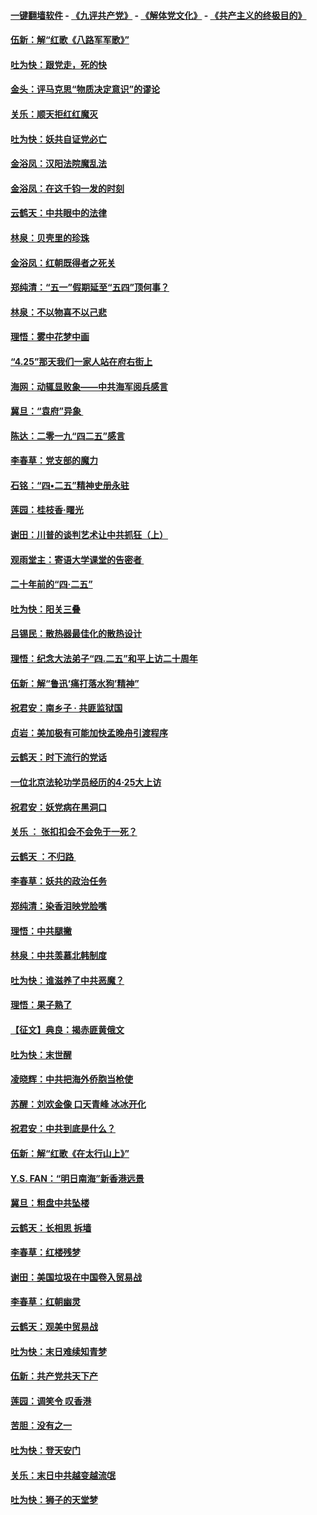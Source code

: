 #### [一键翻墙软件](https://github.com/gfw-breaker/nogfw/blob/master/README.md?t=05030937) -  [《九评共产党》](https://github.com/gfw-breaker/9ping.md?t=05030937) - [《解体党文化》](https://github.com/gfw-breaker/jtdwh.md?t=05030937) - [《共产主义的终极目的》](https://github.com/gfw-breaker/gczydzjmd.md?t=05030937)

#### [伍新：解“红歌《八路军军歌》”](../pages/nsc993/n11227702.md?t=05030937) 

#### [吐为快：跟党走，死的快](../pages/nsc993/n11227511.md?t=05030937) 

#### [金头：评马克思“物质决定意识”的谬论](../pages/nsc993/n11227161.md?t=05030937) 

#### [关乐：顺天拒红红魔灭](../pages/nsc993/n11225393.md?t=05030937) 

#### [吐为快：妖共自证党必亡](../pages/nsc993/n11223109.md?t=05030937) 

#### [金浴凤：汉阳法院魔乱法](../pages/nsc993/n11222083.md?t=05030937) 

#### [金浴凤：在这千钧一发的时刻](../pages/nsc993/n11222047.md?t=05030937) 

#### [云鹤天：中共眼中的法律](../pages/nsc993/n11221943.md?t=05030937) 

#### [林泉：贝壳里的珍珠](../pages/nsc993/n11217073.md?t=05030937) 

#### [金浴凤：红朝既得者之死关](../pages/nsc993/n11217063.md?t=05030937) 

#### [郑纯清：“五一”假期延至“五四”顶何事？](../pages/nsc993/n11217000.md?t=05030937) 

#### [林泉：不以物喜不以己悲](../pages/nsc993/n11216987.md?t=05030937) 

#### [理悟：雾中花梦中画](../pages/nsc993/n11213846.md?t=05030937) 

#### [“4.25”那天我们一家人站在府右街上](../pages/nsc993/n11210435.md?t=05030937) 

#### [海网：动辄显败象——中共海军阅兵感言](../pages/nsc993/n11212147.md?t=05030937) 

#### [冀旦：“袁府”异象 ](../pages/nsc993/n11211996.md?t=05030937) 

#### [陈达：二零一九“四二五”感言](../pages/nsc993/n11211971.md?t=05030937) 

#### [李春草：党支部的魔力](../pages/nsc993/n11211722.md?t=05030937) 

#### [石铭：“四•二五”精神史册永驻](../pages/nsc993/n11210585.md?t=05030937) 

#### [莲园：桂枝香‧曙光](../pages/nsc993/n11210371.md?t=05030937) 

#### [谢田：川普的谈判艺术让中共抓狂（上）](../pages/nsc993/n11209038.md?t=05030937) 

#### [观雨堂主：寄语大学课堂的告密者 ](../pages/nsc993/n11209062.md?t=05030937) 

#### [二十年前的“四·二五”](../pages/nsc993/n11207639.md?t=05030937) 

#### [吐为快：阳关三叠](../pages/nsc993/n11207152.md?t=05030937) 

#### [吕锡民：散热器最佳化的散热设计](../pages/nsc993/n11206294.md?t=05030937) 

#### [理悟：纪念大法弟子“四.二五”和平上访二十周年](../pages/nsc993/n11206269.md?t=05030937) 

#### [伍新：解“鲁迅‘痛打落水狗’精神”](../pages/nsc993/n11206208.md?t=05030937) 

#### [祝君安：南乡子 · 共匪监狱国](../pages/nsc993/n11203831.md?t=05030937) 

#### [贞岩：美加极有可能加快孟晚舟引渡程序](../pages/nsc993/n11203705.md?t=05030937) 

#### [云鹤天：时下流行的党话](../pages/nsc993/n11203254.md?t=05030937) 

#### [一位北京法轮功学员经历的4·25大上访](../pages/nsc993/n11203160.md?t=05030937) 

#### [祝君安：妖党病在黑洞口](../pages/nsc993/n11201449.md?t=05030937) 

#### [关乐 ： 张扣扣会不会免于一死？](../pages/nsc993/n11201363.md?t=05030937) 

#### [云鹤天 ：不归路 ](../pages/nsc993/n11201359.md?t=05030937) 

#### [李春草：妖共的政治任务](../pages/nsc993/n11199926.md?t=05030937) 

#### [郑纯清：染香泪映党脸嘴](../pages/nsc993/n11199911.md?t=05030937) 

#### [理悟：中共腿撇](../pages/nsc993/n11199727.md?t=05030937) 

#### [林泉：中共羡慕北韩制度](../pages/nsc993/n11199776.md?t=05030937) 

#### [吐为快：谁滋养了中共恶魔？](../pages/nsc993/n11199706.md?t=05030937) 

#### [理悟：果子熟了](../pages/nsc993/n11196774.md?t=05030937) 

#### [【征文】典良：揭赤匪黄俄文](../pages/nsc993/n11195773.md?t=05030937) 

#### [吐为快：末世醒](../pages/nsc993/n11196757.md?t=05030937) 

#### [凌晓辉：中共把海外侨胞当枪使](../pages/nsc993/n11195270.md?t=05030937) 

#### [苏醒：刘欢金像 口天青峰 冰冰开化](../pages/nsc993/n11194046.md?t=05030937) 

#### [祝君安：中共到底是什么？](../pages/nsc993/n11193828.md?t=05030937) 

#### [伍新：解“红歌《在太行山上》”](../pages/nsc993/n11193680.md?t=05030937) 

#### [Y.S. FAN：“明日南海”新香港远景](../pages/nsc993/n11189809.md?t=05030937) 

#### [冀旦：粗盘中共坠楼](../pages/nsc993/n11188872.md?t=05030937) 

#### [云鹤天：长相思 拆墙](../pages/nsc993/n11187494.md?t=05030937) 

#### [李春草：红楼残梦](../pages/nsc993/n11187468.md?t=05030937) 

#### [谢田：美国垃圾在中国卷入贸易战](../pages/nsc993/n11184083.md?t=05030937) 

#### [李春草：红朝幽灵](../pages/nsc993/n11186717.md?t=05030937) 

#### [云鹤天：观美中贸易战](../pages/nsc993/n11184252.md?t=05030937) 

#### [吐为快：末日难续知青梦](../pages/nsc993/n11183957.md?t=05030937) 

#### [伍新：共产党共天下产](../pages/nsc993/n11183941.md?t=05030937) 

#### [莲园：调笑令 叹香港](../pages/nsc993/n11183930.md?t=05030937) 

#### [苦胆：没有之一](../pages/nsc993/n11183909.md?t=05030937) 

#### [吐为快：登天安门](../pages/nsc993/n11183895.md?t=05030937) 

#### [关乐：末日中共越变越流氓](../pages/nsc993/n11183026.md?t=05030937) 

#### [吐为快：狮子的天堂梦](../pages/nsc993/n11179854.md?t=05030937) 

